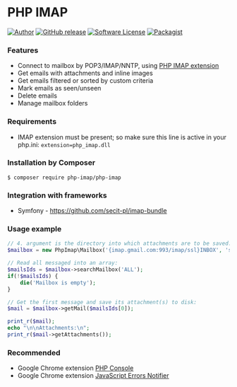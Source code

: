 # PHP IMAP

[![Author](http://img.shields.io/badge/author-@barbushin-blue.svg?style=flat-square)](https://www.linkedin.com/in/barbushin)
[![GitHub release](https://img.shields.io/github/release/barbushin/php-imap.svg?maxAge=86400&style=flat-square)](https://packagist.org/packages/php-console/php-console)
[![Software License](https://img.shields.io/badge/license-MIT-brightgreen.svg?style=flat-square)](LICENSE)
[![Packagist](https://img.shields.io/packagist/dt/php-imap/php-imap.svg?maxAge=86400&style=flat-square)](https://packagist.org/packages/php-console/php-console)

### Features

* Connect to mailbox by POP3/IMAP/NNTP, using [PHP IMAP extension](http://php.net/manual/book.imap.php)
* Get emails with attachments and inline images
* Get emails filtered or sorted by custom criteria
* Mark emails as seen/unseen
* Delete emails
* Manage mailbox folders
 
### Requirements

* IMAP extension must be present; so make sure this line is active in your php.ini: `extension=php_imap.dll`

### Installation by Composer

	$ composer require php-imap/php-imap
	
### Integration with frameworks

* Symfony - https://github.com/secit-pl/imap-bundle

### Usage example

```php
// 4. argument is the directory into which attachments are to be saved:
$mailbox = new PhpImap\Mailbox('{imap.gmail.com:993/imap/ssl}INBOX', 'some@gmail.com', '*********', __DIR__);

// Read all messaged into an array:
$mailsIds = $mailbox->searchMailbox('ALL');
if(!$mailsIds) {
	die('Mailbox is empty');
}

// Get the first message and save its attachment(s) to disk:
$mail = $mailbox->getMail($mailsIds[0]);

print_r($mail);
echo "\n\nAttachments:\n";
print_r($mail->getAttachments());
```

### Recommended

* Google Chrome extension [PHP Console](https://chrome.google.com/webstore/detail/php-console/nfhmhhlpfleoednkpnnnkolmclajemef)
* Google Chrome extension [JavaScript Errors Notifier](https://chrome.google.com/webstore/detail/javascript-errors-notifie/jafmfknfnkoekkdocjiaipcnmkklaajd)

